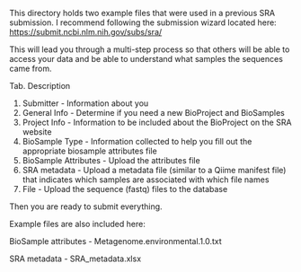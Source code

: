 This directory holds two example files that were used in a previous SRA submission. 
I recommend following the submission wizard located here: https://submit.ncbi.nlm.nih.gov/subs/sra/

This will lead you through a multi-step process so that others will be able to access your data and 
be able to understand what samples the sequences came from.

Tab. Description
1. Submitter - Information about you
2. General Info - Determine if you need a new BioProject and BioSamples
3. Project Info - Information to be included about the BioProject on the SRA website
4. BioSample Type - Information collected to help you fill out the appropriate biosample attributes file
5. BioSample Attributes - Upload the attributes file
6. SRA metadata - Upload a metadata file (similar to a Qiime manifest file) that indicates which samples are associated with which file names
7. File - Upload the sequence (fastq) files to the database

Then you are ready to submit everything.

Example files are also included here:

BioSample attributes - Metagenome.environmental.1.0.txt

SRA metadata - SRA_metadata.xlsx
